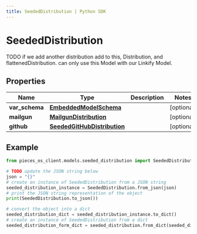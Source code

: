 ```yaml
---
title: SeededDistribution | Python SDK
---
```


# SeededDistribution

TODO if we add another distribution add to this, Distribution, and flattenedDistribution.  can only use this Model with our Linkify Model.

## Properties

Name | Type | Description | Notes
------------ | ------------- | ------------- | -------------
**var_schema** | [**EmbeddedModelSchema**](EmbeddedModelSchema) |  | [optional] 
**mailgun** | [**MailgunDistribution**](MailgunDistribution) |  | [optional] 
**github** | [**SeededGitHubDistribution**](SeededGitHubDistribution) |  | [optional] 

## Example

```python
from pieces_os_client.models.seeded_distribution import SeededDistribution

# TODO update the JSON string below
json = "{}"
# create an instance of SeededDistribution from a JSON string
seeded_distribution_instance = SeededDistribution.from_json(json)
# print the JSON string representation of the object
print(SeededDistribution.to_json())

# convert the object into a dict
seeded_distribution_dict = seeded_distribution_instance.to_dict()
# create an instance of SeededDistribution from a dict
seeded_distribution_form_dict = seeded_distribution.from_dict(seeded_distribution_dict)
```


